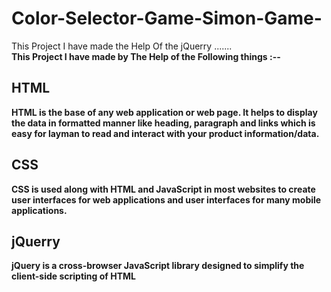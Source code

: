 # Color-Selector-Game-Simon-Game-
This Project I have made the Help Of the jQuerry .......<br>
<b>This Project I have made by The Help of the Following things :--</b>
<h2>HTML</h2>
<p><b>HTML is the base of any web application or web page. It helps to display the data in formatted manner like heading, paragraph and links which is easy for layman to read and interact with your product information/data.</b></p>

<h2>CSS</h2>
<p><b>CSS is used along with HTML and JavaScript in most websites to create user interfaces for web applications and user interfaces for many mobile applications.</b></p>
<h2>jQuerry</h2>
<p><b>jQuery is a cross-browser JavaScript library designed to simplify the client-side scripting of HTML</b></p>
